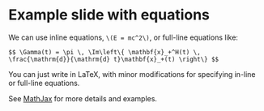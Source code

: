 

# Example slide with equations

We can use inline equations, `\(E = mc^2\)`, or full-line equations like:

`$$ \Gamma(t) = \pi \, \Im\left\{ \mathbf{x}_+^H(t) \, \frac{\mathrm{d}}{\mathrm{d} t}\mathbf{x}_+(t) \right\} $$`

You can just write in LaTeX, with minor modifications for specifying in-line or
full-line equations.

See [MathJax](https://www.mathjax.org) for more details and examples.
